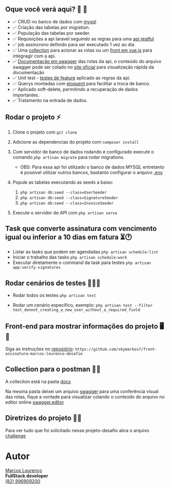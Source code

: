 ## Oque você verá aqui? 🎥 👀
- ✅ CRUD no banco de dados com [mysql](https://www.mysql.com/)
- ✅ Criação das tabelas por migration.
- ✅ População das tabelas por seeder.
- ✅ Requisições a api laravel seguindo as regras para uma [api restful](https://www.dio.me/articles/entendendo-as-diferencas-entre-apis-rest-e-restful)
- ✅ job assincrono definido para ser executado 1 vez ao dia
- ✅ Uma [collection](resources\Docs\postman_collection.json) para acionar as rotas ou um [front em vue.js](https://github.com/skymarkos7/TO_RECRUITMENT-front_gerir_assinaturas-) para integragir com a api.
- ✅ [Documentação em swagger](resources\Docs\swagger.yml) das rotas da api, o conteúdo do arquivo swagger pode ser colado no [site oficial](https://editor.swagger.io/) para visualização rápida da documentação 
- ✅ Unit test - [testes de feature](tests/Feature/SignatureTest.php) aplicado as regras da api.
- ✅ Querys montadas com [eloquent](https://laravel.com/docs/11.x/eloquent) para facilitar a troca de banco.
- ✅ Aplicado soft-delete, permitindo a recuperação de dados importantes.
- ✅ Tratamento na entrada de dados.



## Rodar o projeto ⚡
1. Clone o projeto com `git clone`  
2. Adicione as dependencias do projeto com `composer install`
3. Com servidor de banco de dados rodando e configurado execute o comando  `php artisan migrate`  para rodar migrations.
    - OBS: Para essa api foi utilizado o banco de dados MYSQL entretanto é possível utilizar outros bancos, bastanto configurar o arquivo [.env](.env)
4. Popule as tabelas executando as seeds a baixo:
    1. `php artisan db:seed --class=UserSeeder`
    2. `php artisan db:seed --class=SignatureSeeder`
    3. `php artisan db:seed --class=InvoiceSeeder`
    
5. Execute o servidor de API com `php artisan serve`   

## Task que converte assinatura com vencimento igual ou inferior a 10 dias em fatura  ⏳🕐
- Listar as tasks que podem ser agendadas `php artisan schedule:list`
- Iniciar o trabalho das tasks `php artisan schedule:work`
- Executar diretamente o command da task para testes `php artisan app:verify-signatures`

## Rodar cenários de testes 🧑‍🔬🧪
 - Rodar todos os testes `php artisan test`

 - Rodar um cenário específico, exemplo: `php artisan test --filter test_donnot_creating_a_new_user_without_a_required_field`

## Front-end para mostrar informações do projeto 🖥️ 🌅
Siga as instruções no [reposiório](https://github.com/skymarkos7/front-assinatura-marcos-lourenco-desafio): `https://github.com/skymarkos7/front-assinatura-marcos-lourenco-desafio`

## Collection para o postman 🧑‍🚀
A colleciton está na pasta [docs](docs/desafio-api-de-assinaturas-jobs-assincrôno.postman_collection.json)

Na mesma pasta deixei um arquivo [swagger](docs/swagger.yaml) para uma conferência visual das rotas, fique a vontade para visualizar colando o conteúdo do arquivo no editor online [swagger.editor](https://editor.swagger.io/)


## Diretrizes do projeto 👨‍⚖️
 Para ver tudo que foi solicitado nesse projeto-desafio abra o arquivo [challenge](resources/Docs/challenge.md)


# Autor 
[Marcos Lourenço](https://www.linkedin.com/in/skymarkos7/)  
**FullStack developer**  
[(82) 996909200](https://wa.me/82996909200)
